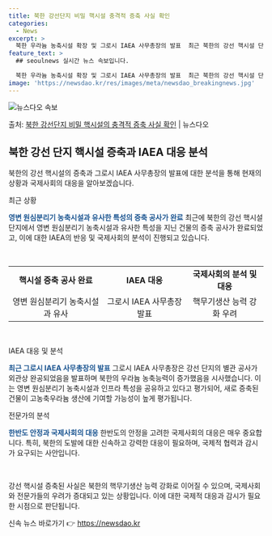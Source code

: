 ```yaml
---
title: 북한 강선단지 비밀 핵시설 충격적 증축 사실 확인
categories:
  - News
excerpt: >
  북한 우라늄 농축시설 확장 및 그로시 IAEA 사무총장의 발표  최근 북한의 강선 핵시설 단지에서 영변 우라…
feature_text: >
  ## seoulnews 실시간 뉴스 속보입니다.

  북한 우라늄 농축시설 확장 및 그로시 IAEA 사무총장의 발표  최근 북한의 강선 핵시설 단지에서 영변 우라…
image: 'https://newsdao.kr/res/images/meta/newsdao_breakingnews.jpg'
---
```


![뉴스다오 속보](https://newsdao.kr/res/images/meta/newsdao_breakingnews.jpg)

<p>출처: <a href="https://newsdao.kr/4051" rel="dofollow">북한 강선단지 비밀 핵시설의 충격적 증축 사실 확인</a> | 뉴스다오</p>

<h2 data-ke-size="size26">북한 강선 단지 핵시설 증축과 IAEA 대응 분석</h2>
북한의 강선 핵시설의 증축과 그로시 IAEA 사무총장의 발표에 대한 분석을 통해 현재의 상황과 국제사회의 대응을 알아보겠습니다.

<p data-ke-size="size16">최근 상황</p>
<b><span style="color: #1a5490;">영변 원심분리기 농축시설과 유사한 특성의 증축 공사가 완료</span></b>
최근에 북한의 강선 핵시설 단지에서 영변 원심분리기 농축시설과 유사한 특성을 지닌 건물의 증축 공사가 완료되었고, 이에 대한 IAEA의 반응 및 국제사회의 분석이 진행되고 있습니다.

<p data-ke-size="size16">&nbsp;</p>
<table>
	<tr>
		<td style="text-align: center; height: 17px;"><b>핵시설 증축 공사 완료</b></td>
		<td style="text-align: center; height: 17px;"><b>IAEA 대응</b></td>
		<td style="text-align: center; height: 17px;"><b>국제사회의 분석 및 대응</b></td>
	</tr>
	<tr>
		<td style="text-align: center; height: 17px;">영변 원심분리기 농축시설과 유사</td>
		<td style="text-align: center; height: 17px;">그로시 IAEA 사무총장 발표</td>
		<td style="text-align: center; height: 17px;">핵무기생산 능력 강화 우려</td>
	</tr>
</table>
<p data-ke-size="size16">&nbsp;</p>

<p data-ke-size="size16">IAEA 대응 및 분석</p>
<b><span style="color: #1a5490;">최근 그로시 IAEA 사무총장의 발표</span></b>
그로시 IAEA 사무총장은 강선 단지의 별관 공사가 외관상 완공되었음을 발표하며 북한의 우라늄 농축능력이 증가했음을 시사했습니다. 이는 영변 원심분리기 농축시설과 인프라 특성을 공유하고 있다고 평가되어, 새로 증축된 건물이 고농축우라늄 생산에 기여할 가능성이 높게 평가됩니다.

<p data-ke-size="size16">전문가의 분석</p>
<b><span style="color: #1a5490;">한반도 안정과 국제사회의 대응</span></b>
한반도의 안정을 고려한 국제사회의 대응은 매우 중요합니다. 특히, 북한의 도발에 대한 신속하고 강력한 대응이 필요하며, 국제적 협력과 감시가 요구되는 사안입니다.

<p data-ke-size="size16">&nbsp;</p>

강선 핵시설 증축된 사실은 북한의 핵무기생산 능력 강화로 이어질 수 있으며, 국제사회와 전문가들의 우려가 증대되고 있는 상황입니다. 이에 대한 국제적 대응과 감시가 필요한 시점으로 판단됩니다. 

신속 뉴스 바로가기 👉 <a href="https://newsdao.kr" rel="dofollow">https://newsdao.kr</a>


